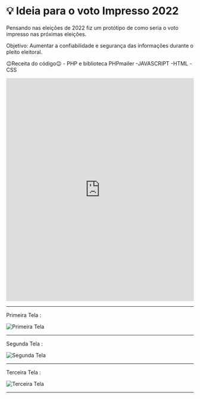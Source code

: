 # :bulb: Ideia para o voto Impresso 2022
Pensando nas eleições de 2022 fiz um protótipo de como seria o voto impresso nas próximas eleições.

Objetivo: Aumentar a confiabilidade e segurança das informações durante o pleito eleitoral.

😉Receita do código😉
\- PHP e biblioteca PHPmailer
-JAVASCRIPT
-HTML
-CSS

<iframe src="https://www.linkedin.com/embed/feed/update/urn:li:ugcPost:6765701660921614336?compact=1" height="600" width="504" frameborder="0" allowfullscreen="" title="Publicação incorporada"></iframe>



____

Primeira Tela :

![Primeira Tela](https://raw.githubusercontent.com/norberto-jn/VotoImpressso2021-Ideia/main/ImagensTela/Tela-1.png)

____

Segunda Tela :

![Segunda Tela ](https://raw.githubusercontent.com/norberto-jn/VotoImpressso2021-Ideia/main/ImagensTela/Tela-2.png)

____

Terceira Tela :

![Terceira Tela](https://raw.githubusercontent.com/norberto-jn/VotoImpressso2021-Ideia/main/ImagensTela/Tela-3.png)

____










